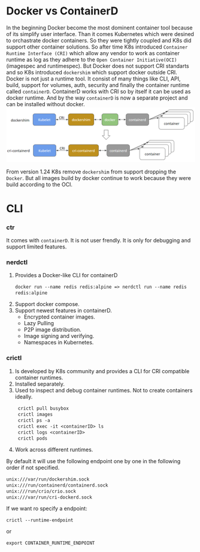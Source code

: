 # Docker vs ContainerD

In the beginning Docker become the most dominent container tool because of its simplify user interface.
Than it comes Kubernetes which were desined to orchastrate docker containers. So they were tightly coupled
and K8s did support other container solutions.
So after time K8s introduced `Container Runtime Interface (CRI)` which allow any vendor to work as container runtime as log as they adhere to the `Open Container Initiative(OCI)` (imagespec and runtimespec).
But Docker does not support CRI standarts and so K8s introduced `dockershim` which support docker outside CRI.
Docker is not just a runtime tool. It consist of many things like CLI, API, build, support for volumes, auth, security and finally the container runtime called `containerD`.
ContainerD works with CRI so by itself it can be used as docker runtime.
And by the way `containerD` is now a separate project and can be installed without docker.
![docker-vs-containerD](./images/docker-vs-containerD.png)

From version 1.24 K8s remove `dockershim` from support dropping the `Docker`.
But all images build by docker continue to work because they were build according to the OCI.

# CLI

### ctr

It comes with `containerD`. It is not user frendly. It is only for debugging and support limited features.

### nerdctl

1. Provides a Docker-like CLI for containerD
    ```console
    docker run --name redis redis:alpine => nerdctl run --name redis redis:alpine
    ```
2. Support docker compose.
3. Support newest features in containerD.
    - Encrypted container images.
    - Lazy Pulling
    - P2P image distribution.
    - Image signing and verifying.
    - Namespaces in Kubernetes.

### crictl

1. Is developed by K8s community and provides a CLI for CRI compatible container runtimes.
2. Installed separately.
3. Used to inspect and debug container runtimes. 
   Not to create containers ideally.
   ```console
    crictl pull busybox
    crictl images
    crictl ps -a
    crictl exec -it <containerID> ls
    crictl logs <containerID>
    crictl pods
   ```
4. Work across different runtimes.

By default it will use the following endpoint one by one in the following order if not specified.
```
unix:///var/run/dockershim.sock
unix:///run/containerd/containerd.sock
unix:///run/crio/crio.sock
unix:///var/run/cri-dockerd.sock
```

If we want ro specify a endpoint:
```console
crictl --runtime-endpoint
```
or
```console
export CONTAINER_RUNTIME_ENDPOINT
```